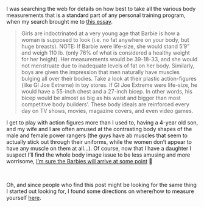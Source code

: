I was searching the web for details on how best to take all the various body measurements that is a standard part of any personal training program, when my search brought me to <a href="http://www.snac.ucla.edu/pages/Body_Image/Body_Image.htm" target="_blank" class="broken_link">this essay</a>.

> Girls are indoctrinated at a very young age that Barbie is how a woman is supposed to look (i.e. no fat anywhere on your body, but huge breasts). NOTE: If Barbie were life-size, she would stand 5’9” and weigh 110 lb. (only 76% of what is considered a healthy weight for her height). Her measurements would be 39-18-33, and she would not menstruate due to inadequate levels of fat on her body. Similarly, boys are given the impression that men naturally have muscles bulging all over their bodies. Take a look at their plastic action-figures (like GI Joe Extreme) in toy stores. If GI Joe Extreme were life-size, he would have a 55-inch chest and a 27-inch bicep. In other words, his bicep would be almost as big as his waist and bigger than most competitive body builders’. These body ideals are reinforced every day on TV shows, movies, magazine covers, and even video games. 

I get to play with action figures more than I used to, having a 4-year old son, and my wife and I are often amused at the contrasting body shapes of the male and female power rangers (the guys have ab muscles that seem to actually stick out through their uniforms, while the women don&#8217;t appear to have any muscle on them at all&#8230;). Of course, now that I have a daughter I suspect I&#8217;ll find the whole body image issue to be less amusing and more worrisome, <a href="http://www.babyblues.com/Testing/index.php?formname=getstrip&GoToDay=09/20/98" target="_blank" class="broken_link">I&#8217;m sure the Barbies will arrive at some point</a> 🙂

&nbsp;

Oh, and since people who find this post might be looking for the same thing I started out looking for, I found some directions on where/how to measure yourself [here](http://www.insitefitness.com.au/lessons/fitness%20testing/Anthropometry/Girth%20Measurements.html).